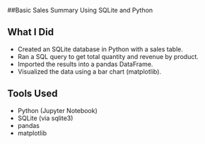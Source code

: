 ##Basic Sales Summary Using SQLite and Python

## What I Did
- Created an SQLite database in Python with a sales table.
- Ran a SQL query to get total quantity and revenue by product.
- Imported the results into a pandas DataFrame.
- Visualized the data using a bar chart (matplotlib).

## Tools Used
- Python (Jupyter Notebook)
- SQLite (via sqlite3)
- pandas
- matplotlib

